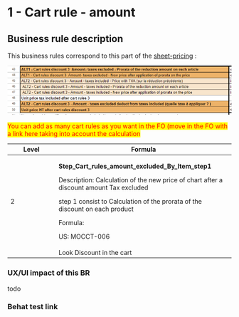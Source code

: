 # 1 - Cart rule - amount

## Business rule description

This business rules correspond to this part of the [sheet-pricing](https://docs.google.com/spreadsheets/d/1SKKAMRoQqmfnpv7Hg2fZdsrd1DjfuyYB3u8gmejZ3ZM/edit#gid=538880055) :

![](<../../../../.gitbook/assets/image (2).png>)

<mark style="color:red;">You can add as many cart rules as you want in the FO (move in the FO with a link here taking into account the calculation</mark>



<table><thead><tr><th width="94">Level</th><th>Formula</th></tr></thead><tbody><tr><td>2</td><td><p><strong>Step_Cart_rules_amount_excluded_By_Item_step1</strong></p><p>Description: Calculation of the new price of chart after a discount amount Tax excluded</p><p>step 1 consist to Calculation of the prorata of the discount on each product</p><p>Formula: </p><p>US: MOCCT-006</p></td></tr><tr><td></td><td>Look Discount in the cart</td></tr></tbody></table>

### UX/UI impact of this BR

todo

### Behat test link
